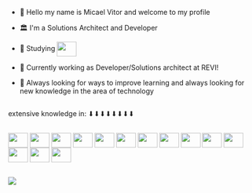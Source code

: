 - 👋 Hello my name is Micael Vitor and welcome to my profile
- 🏛️ I'm a Solutions Architect and Developer

- 🌱 Studying <img align="center" height="30" width="40" src="https://cdn.jsdelivr.net/gh/devicons/devicon@latest/icons/opentelemetry/opentelemetry-original.svg" />
- 👯 Currently working as Developer/Solutions architect at REVI!
- 💬 Always looking for ways to improve learning and always looking for new knowledge in the area of ​​technology

##

extensive knowledge in:
⬇⬇⬇⬇⬇⬇⬇⬇
<div style="display: inline_block"><br>
<img align="center" height="30" width="40" src="https://cdn.jsdelivr.net/gh/devicons/devicon/icons/bootstrap/bootstrap-original.svg" />
<img align="center" height="30" width="40" src="https://cdn.jsdelivr.net/gh/devicons/devicon/icons/html5/html5-original.svg" />
<img align="center" height="30" width="40" src="https://cdn.jsdelivr.net/gh/devicons/devicon/icons/css3/css3-original.svg" />
<img align="center" height="30" width="40" src="https://cdn.jsdelivr.net/gh/devicons/devicon/icons/javascript/javascript-original.svg" />
<img align="center" height="30" width="40" src="https://cdn.jsdelivr.net/gh/devicons/devicon/icons/mysql/mysql-original.svg" />
<img align="center" height="30" width="40" src="https://cdn.jsdelivr.net/gh/devicons/devicon@latest/icons/amazonwebservices/amazonwebservices-original-wordmark.svg" />
<img align="center" height="30" width="40" src="https://cdn.jsdelivr.net/gh/devicons/devicon@latest/icons/azure/azure-original.svg" />
<img align="center" height="30" width="40" src="https://cdn.jsdelivr.net/gh/devicons/devicon/icons/django/django-plain.svg" />
<img align="center" height="30" width="40" src="https://cdn.jsdelivr.net/gh/devicons/devicon/icons/linux/linux-original.svg" />
<img align="center" height="30" width="40" src="https://cdn.jsdelivr.net/gh/devicons/devicon/icons/docker/docker-original.svg" />
<img align="center" height="30" width="40" src="https://cdn.jsdelivr.net/gh/devicons/devicon/icons/typescript/typescript-original.svg" />
<img align="center" height="30" width="40" src="https://cdn.jsdelivr.net/gh/devicons/devicon/icons/react/react-original.svg" />  
<img align="center" height="30" width="40" src="https://cdn.jsdelivr.net/gh/devicons/devicon/icons/mongodb/mongodb-original.svg" />
<img align="center" height="30" width="40" src="https://cdn.jsdelivr.net/gh/devicons/devicon@latest/icons/postgresql/postgresql-original.svg" />


</div>

##

<div>
    <a href="https://www.linkedin.com/in/micael-vitor-81361a198/" target="_blank"> <img src="https://img.shields.io/badge/-LinkedIn-%230077B5?style=for-the-badge&logo=linkedin&logoColor=white" target="_blank"></a>
  
</div>  

